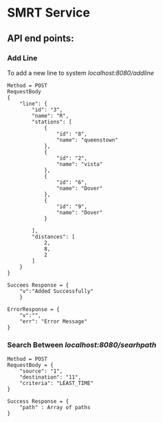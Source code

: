 # SMRT Service

## API end points:

### Add Line 
To add a new line to system 
*localhost:8080/addline*

```
Method = POST
RequestBody
{
    "line": {
        "id": "3",
        "name": "R",
        "stations": [
            {
                "id": "8",
                "name": "queenstown"
            },
            {
                "id": "2",
                "name": "vista"
            },
            {
                "id": "6",
                "name": "Dover"
            },
            {
                "id": "9",
                "name": "Dover"
            }
            
        ],
        "distances": [
            2,
            8,
            2
        ]
    }
}

Succees Response = {
    "v":"Added Successfully"
    }

ErrorResponse = {
    "v":"",
    "err": "Error Message"
}
```

### Search Between *localhost:8080/searhpath*

```
Method = POST
RequestBody = {
    "source": "1",
    "destination": "11",
    "criteria": "LEAST_TIME"
}

Success Response = {
    "path" : Array of paths
}
```





